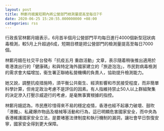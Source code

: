 ```yaml
---
layout: post
title: 林鄭月娥冀短期內將公營部門檢測量提高至每日7千
date: 2020-06-25 15:20:55.000000000 +08:00
categories: rss
---
```


行政長官林鄭月娥表示，6月首半個月公營部門平均每日進行4000個新型冠狀病毒檢測，較5月上升超過6成，短期目標是把公營部門的檢測量提高至每日7000個。

林鄭月娥在社交平台發布「抗疫五月 重啟活動」文章，表示隨着稍後推出適用於粵港澳出行的「健康碼」和與特定海外國家建立的「旅遊泡泡」，市民對病毒檢測的需求會大幅增加，衞生署正聯絡私營機構的負責人，協助提升檢測能力。

她又說，調整抗疫措施時，須平衡公共衞生、經濟影響和市民接受程度，而非簡單科學計算，但肯定政治考慮不是評估的因素。有人指維持禁止50人以上群組聚集的決定滲入打壓示威遊行的考慮，是毫無事實根據的指控。

林鄭月娥認為，市民應珍惜得來不易的穩定疫情，香港也經不起暴力破壞、鼓吹「港獨」、私藏爆炸物品及槍械等活動和行為，這已明顯危害國家安全，而中央為香港維護國家安全立法，是要堵塞法律制度和執行機制的漏洞，讓社會早日恢復安寧，國家安全得到更大保障。
